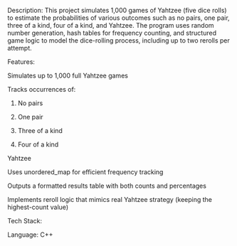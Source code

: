 Description:
This project simulates 1,000 games of Yahtzee (five dice rolls) to estimate the probabilities of various outcomes such as no pairs, one pair, three of a kind, four of a kind, and Yahtzee. The program uses random number generation, hash tables for frequency counting, and structured game logic to model the dice-rolling process, including up to two rerolls per attempt.

Features:

Simulates up to 1,000 full Yahtzee games

Tracks occurrences of:

1. No pairs

2. One pair

3. Three of a kind

4. Four of a kind

Yahtzee

Uses unordered_map for efficient frequency tracking

Outputs a formatted results table with both counts and percentages

Implements reroll logic that mimics real Yahtzee strategy (keeping the highest-count value)

Tech Stack:

Language: C++
